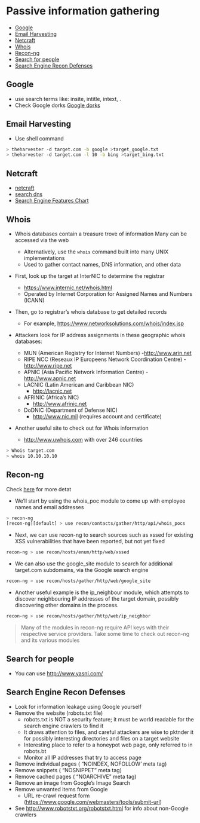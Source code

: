 # Passive information gathering

<!-- TOC -->

- [Google](#google)
- [Email Harvesting](#email-harvesting)
- [Netcraft](#netcraft)
- [Whois](#whois)
- [Recon-ng](#recon-ng)
- [Search for people](#search-for-people)
- [Search Engine Recon Defenses](#search-engine-recon-defenses)

<!-- /TOC -->

## Google

- use search terms like: insite, intitle, intext, .
- Check Google dorks [Google dorks](https://www.exploit-db.com/google-hacking-database/)

## Email Harvesting

- Use shell command

```Bash
> theharvester -d target.com -b google >target_google.txt
> theharvester -d target.com -l 10 -b bing >target_bing.txt
```

## Netcraft

- [netcraft](http://www.netcraft.com/)
- [search dns](http://searchdns.netcraft.com/)
- [Search Engine Features Chart](http://www.searchengineshowdown.com/features/)

## Whois

- Whois databases contain a treasure trove of information Many can be accessed via the web
  - Alternatively, use the `whois` command built into many UNIX implementations
  - Used to gather contact names, DNS information, and other data
- First, look up the target at InterNIC to determine the registrar
  - https://www.internic.net/whois.html
  - Operated by Internet Corporation for Assigned Names and Numbers (ICANN)
- Then, go to registrar’s whois database to get detailed records
  - For example, https://www.networksolutions.com/whois/index.jsp

- Attackers look for IP address assignments in these geographic whois databases:
  - MUN (American Registry for Internet Numbers)
    -http://www.arin.net
  - RIPE NCC (Reseaux IP Europeens Network Coordination Centre)
    -http://www.ripe.net
  - APNIC (Asia Pacific Network Information Centre)
    -http://www.apnic.net
  - LACNIC (Latin American and Caribbean NIC)
    - http://lacnic.net
  - AFRINIC (Africa’s NIC)
    - http://www.afrinic.net
  - DoDNIC (Department of Defense NIC)
    - http://www.nic.mil (requires account and certificate)

- Another useful site to check out for Whois information
  - http://www.uwhois.com with over 246 countries

```Bash
> Whois target.com
> whois 10.10.10.10
```

## Recon-ng

Check [here](osint_recon_ng.md) for more detat

- We’ll start by using the whois_poc module to come up with employee names and email addresses

```Bash
> recon-ng
[recon-ng][default] > use recon/contacts/gather/http/api/whois_pocs
```

- Next, we can use recon-ng to search sources such as xssed for existing XSS vulnerabilities that have been reported, but not yet fixed

```Bash
recon-ng > use recon/hosts/enum/http/web/xssed
```

- We can also use the google_site module to search for additional target.com subdomains, via the Google search engine

```Bash
recon­-ng > use recon/hosts/gather/http/web/google_site
```

- Another useful example is the ip_neighbour module, which attempts to discover neighbouring IP addresses of the target domain, possibly discovering other domains in the process.

```Bash
recon-ng > use recon/hosts/gather/http/web/ip_neighbor
```

> Many of the modules in recon-ng require API keys with their respective service providers. Take some time to check out recon-ng and its various modules

## Search for people

- You can use http://www.yasni.com/

## Search Engine Recon Defenses

- Look for information leakage using Google yourself
- Remove the website (robots.txt file)
  - robots.txt is NOT a security feature; it must be world readable for the search engine crawlers to find it
  - It draws attention to files, and careful attackers are wise to pktnder it for possibly interesting directories and files on a target website
  - Interesting place to refer to a honeypot web page, only referred to in robots.bt
  - Monitor all IP addresses that try to access page
- Remove individual pages ( “NOINDEX, NOFOLLOW’ meta tag)
- Remove snippets ( “NOSNIPPET” meta tag)
- Remove cached pages ( “NOARCHIVE” meta tag)
- Remove an image from Google’s Image Search
- Remove unwanted items from Google
  - URL re-crawl request form (https://www.google.com/webmasters/tools/submit-url)
- See http://www.robotstxt.org/robotstxt.html for info about non-Google crawlers
